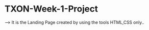 # TXON-Week-1-Project
<p>--> It is the Landing Page created by using the tools HTML,CSS only.. </p>
